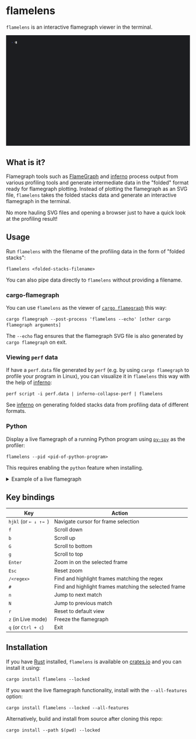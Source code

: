 # flamelens

`flamelens` is an interactive flamegraph viewer in the terminal.

![Demo](.github/demo.gif)

## What is it?

Flamegraph tools such as [FlameGraph](https://github.com/brendangregg/FlameGraph) and
[inferno](https://github.com/jonhoo/inferno) process output from various profiling tools and
generate intermediate data in the "folded" format ready for flamegraph plotting. Instead of plotting
the flamegraph as an SVG file, `flamelens` takes the folded stacks data and generate an interactive
flamegraph in the terminal.

No more hauling SVG files and opening a browser just to have a quick look at the profiling result!

## Usage

Run `flamelens` with the filename of the profiling data in the form of "folded stacks":

```
flamelens <folded-stacks-filename>
```

You can also pipe data directly to `flamelens` without providing a filename.


### cargo-flamegraph

You can use `flamelens` as the viewer of [`cargo flamegraph`](https://github.com/flamegraph-rs/flamegraph) this way:

```
cargo flamegraph --post-process 'flamelens --echo' [other cargo flamegraph arguments]
```

The `--echo` flag ensures that the flamegraph SVG file is also generated by `cargo flamegraph` on
exit.

### Viewing `perf` data
If have a `perf.data` file generated by `perf` (e.g. by using `cargo flamegraph` to profile your
program in Linux), you can visualize it in `flamelens` this way with the help of
[inferno](https://crates.io/crates/inferno):

```
perf script -i perf.data | inferno-collapse-perf | flamelens
```

See [inferno](https://crates.io/crates/inferno) on generating folded stacks data from profiling data
of different formats.

### Python

Display a live flamegraph of a running Python program using
[`py-spy`](https://github.com/benfred/py-spy) as the profiler:

```
flamelens --pid <pid-of-python-program>
```

This requires enabling the `python` feature when installing.

<details>

<summary>Example of a live flamegraph</summary>

![demo-live](.github/demo-live.gif)

</details>

## Key bindings
Key | Action
--- | ---
`hjkl` (or `← ↓ ↑→ `) | Navigate cursor for frame selection
`f` | Scroll down
`b` | Scroll up
`G` | Scroll to bottom
`g` | Scroll to top
`Enter` | Zoom in on the selected frame
`Esc` | Reset zoom
`/<regex>` | Find and highlight frames matching the regex
`#` | Find and highlight frames matching the selected frame
`n` | Jump to next match
`N` | Jump to previous match
`r` | Reset to default view
`z` (in Live mode) | Freeze the flamegraph
`q` (or `Ctrl + c`) | Exit

## Installation

If you have [Rust](https://www.rust-lang.org/tools/install) installed, `flamelens` is available on
[crates.io](https://crates.io/crates/flamelens) and you can install it using:

```
cargo install flamelens --locked
```

If you want the live flamegraph functionality, install with the `--all-features` option:
```
cargo install flamelens --locked --all-features
```

Alternatively, build and install from source after cloning this repo:
```
cargo install --path $(pwd) --locked
```